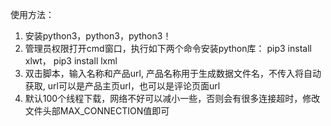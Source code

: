 使用方法：
1. 安装python3，python3，python3！
2. 管理员权限打开cmd窗口，执行如下两个命令安装python库：
    pip3 install xlwt，
    pip3 install lxml 
3. 双击脚本，输入名称和产品url, 产品名称用于生成数据文件名，不传入将自动获取, url可以是产品主页url，也可以是评论页面url
4. 默认100个线程下载，网络不好可以减小一些，否则会有很多连接超时，修改文件头部MAX_CONNECTION值即可
